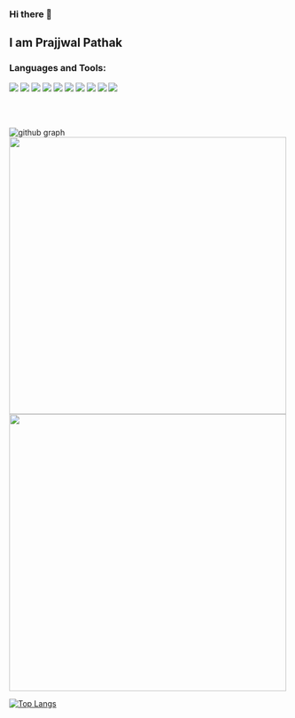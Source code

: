 ### Hi there 👋
## I am Prajjwal Pathak
<h3 align="left">Languages and Tools:</h3>
<p align="left"> 
  <img src="https://img.icons8.com/color/48/4a90e2/c-programming.png"/>
  <img src="https://img.icons8.com/color/48/4a90e2/c-plus-plus-logo.png"/>
  <img src="https://img.icons8.com/color/48/4a90e2/python--v1.png"/>
  <img src="https://img.icons8.com/color/48/4a90e2/java-coffee-cup-logo--v1.png"/>
  <img src="https://img.icons8.com/color/50/000000/html-5--v1.png"/>
  <img src="https://img.icons8.com/color/50/000000/css3.png"/>
  <img src="https://img.icons8.com/color/50/000000/javascript--v1.png"/>
  <img src="https://img.icons8.com/color/50/000000/nodejs.png"/>
  <img src="https://img.icons8.com/color/50/000000/react-native.png"/>
  <img src="https://img.icons8.com/color/50/000000/mongodb.png"/>
  </p>

<br>
<br>

![github graph](https://activity-graph.herokuapp.com/graph?username=prajjwalpathak&theme=react-dark)
<img src = "https://github-readme-streak-stats.herokuapp.com?user=prajjwalpathak&theme=cobalt&hide_border=false" width = 500>
<img src = "https://github-readme-stats.vercel.app/api?username=prajjwalpathak&show_icons=true&theme=github_dark" width = 500>

[![Top Langs](https://github-readme-stats.vercel.app/api/top-langs/?username=prajjwalpathak&langs_count=10&theme=github_dark)](https://github.com/prajjwalpathak/github-readme-stats)

<!--
**PrajjwalPathak/PrajjwalPathak** is a ✨ _special_ ✨ repository because its `README.md` (this file) appears on your GitHub profile.

Here are some ideas to get you started:

- 🔭 I’m currently working on ...
- 🌱 I’m currently learning ...
- 👯 I’m looking to collaborate on ...
- 🤔 I’m looking for help with ...
- 💬 Ask me about ...
- 📫 How to reach me: ...
- 😄 Pronouns: ...
- ⚡ Fun fact: ...
-->
